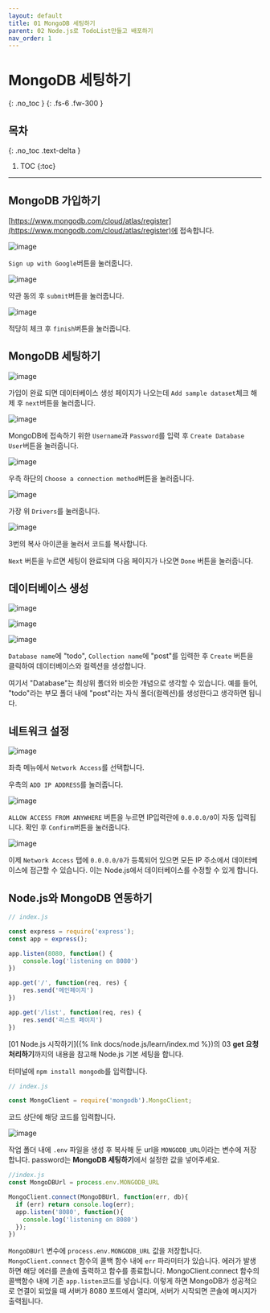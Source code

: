 ```yaml
---
layout: default
title: 01 MongoDB 세팅하기
parent: 02 Node.js로 TodoList만들고 배포하기
nav_order: 1
---
```


# MongoDB 세팅하기
{: .no_toc } 
{: .fs-6 .fw-300 }

## 목차
{: .no_toc .text-delta }

1. TOC
{:toc}

---

## MongoDB 가입하기

[https://www.mongodb.com/cloud/atlas/register](https://www.mongodb.com/cloud/atlas/register)에 접속합니다.

![image](https://github.com/cjddn/cjddn.github.io/assets/137849066/e2ee144d-d338-4aba-ac8d-461572ac8b35)

`Sign up with Google`버튼을 눌러줍니다.

![image](https://github.com/cjddn/cjddn.github.io/assets/137849066/88f1bd56-2de7-49c3-89a6-9563ef571332)

약관 동의 후 `submit`버튼을 눌러줍니다.

![image](https://github.com/cjddn/cjddn.github.io/assets/137849066/ac1425b7-d61c-4c3b-a6ea-66ccdc12a2b2)

적당히 체크 후 `finish`버튼을 눌러줍니다.

## MongoDB 세팅하기

![image](https://github.com/cjddn/cjddn.github.io/assets/137849066/d9db1992-e394-4f9b-bf32-4a10fc6c22fb)

가입이 완료 되면 데이터베이스 생성 페이지가 나오는데
`Add sample dataset`체크 해제 후 `next`버튼을 눌러줍니다.

![image](https://github.com/cjddn/cjddn.github.io/assets/137849066/b23dd097-6675-4b9c-95eb-8ee933f3e1de)

MongoDB에 접속하기 위한 `Username`과 `Password`를 입력 후 `Create Database User`버튼을 눌러줍니다.

![image](https://github.com/cjddn/cjddn.github.io/assets/137849066/256c982a-df77-4bde-a33e-5158df6b0b8a)

우측 하단의 `Choose a connection method`버튼을 눌러줍니다.

![image](https://github.com/cjddn/cjddn.github.io/assets/137849066/5551fcee-8189-4594-a22b-be4857e67faa)

가장 위 `Drivers`를 눌러줍니다.

![image](https://github.com/cjddn/cjddn.github.io/assets/137849066/576e2802-ad96-4627-abad-4cd18d220601)

3번의 복사 아이콘을 눌러서 코드를 복사합니다.

`Next` 버튼을 누르면 세팅이 완료되며 다음 페이지가 나오면 `Done` 버튼을 눌러줍니다.

## 데이터베이스 생성

![image](https://github.com/cjddn/cjddn.github.io/assets/137849066/af7b464d-57fd-405b-be1f-ec6fb0d1ece4)

![image](https://github.com/cjddn/cjddn.github.io/assets/137849066/ec0e0ad3-ac58-4637-9555-964b406e75d5)

![image](https://github.com/cjddn/cjddn.github.io/assets/137849066/2dea57be-4662-4a13-8ab3-d90f3a922728)

`Database name`에 "todo", `Collection name`에 "post"를 입력한 후 `Create` 버튼을 클릭하여 데이터베이스와 컬렉션을 생성합니다.

여기서 "Database"는 최상위 폴더와 비슷한 개념으로 생각할 수 있습니다. 예를 들어, "todo"라는 부모 폴더 내에 "post"라는 자식 폴더(컬렉션)를 생성한다고 생각하면 됩니다.

## 네트워크 설정

![image](https://github.com/cjddn/cjddn.github.io/assets/137849066/8f1a454f-eacf-446f-9ff5-37fcfa2044e2)

좌측 메뉴에서 `Network Access`를 선택합니다.

우측의 `ADD IP ADDRESS`를 눌러줍니다.

![image](https://github.com/cjddn/cjddn.github.io/assets/137849066/6437a859-6337-4306-b706-22f4ccc311a1)

`ALLOW ACCESS FROM ANYWHERE` 버튼을 누르면 IP입력란에 `0.0.0.0/0`이 자동 입력됩니다. 
확인 후 `Confirm`버튼을 눌러줍니다.

![image](https://github.com/cjddn/cjddn.github.io/assets/137849066/1fffcc9a-e90d-4d11-bba0-c182868a50d5)

이제 `Network Access` 탭에 `0.0.0.0/0`가 등록되어 있으면 모든 IP 주소에서 데이터베이스에 접근할 수 있습니다. 이는 Node.js에서 데이터베이스를 수정할 수 있게 합니다.

## Node.js와 MongoDB 연동하기

```js
// index.js

const express = require('express');
const app = express();

app.listen(8080, function() {
    console.log('listening on 8080')
})

app.get('/', function(req, res) { 
    res.send('메인페이지')
})

app.get('/list', function(req, res) { 
    res.send('리스트 페이지')
})
```
[01 Node.js 시작하기]({% link docs/node.js/learn/index.md %})의 03 **get 요청 처리하기**까지의 내용을 참고해 Node.js 기본 세팅을 합니다.

터미널에 `npm install mongodb`를 입력합니다.

```js
// index.js

const MongoClient = require('mongodb').MongoClient;

```
코드 상단에 해당 코드를 입력합니다.


![image](https://github.com/cjddn/cjddn.github.io/assets/137849066/e9071e2c-0fec-426f-b2e5-dedb41438049)

작업 폴더 내에 `.env` 파일을 생성 후 복사해 둔 url을 `MONGODB_URL`이라는 변수에 저장합니다.
password는 **MongoDB 세팅하기**에서 설정한 값을 넣어주세요.
```js
//index.js
const MongoDBUrl = process.env.MONGODB_URL

MongoClient.connect(MongoDBUrl, function(err, db){
  if (err) return console.log(err);
  app.listen('8080', function(){
    console.log('listening on 8080')
  });
})
```
`MongoDBUrl` 변수에 `process.env.MONGODB_URL` 값을 저장합니다.
`MongoClient.connect` 함수의 콜백 함수 내에 `err` 파라미터가 있습니다.
에러가 발생하면 해당 에러를 콘솔에 출력하고 함수를 종료합니다.
MongoClient.connect 함수의 콜백함수 내에 기존 `app.listen`코드를 넣습니다.
이렇게 하면 MongoDB가 성공적으로 연결이 되었을 때 서버가 8080 포트에서 열리며, 서버가 시작되면 콘솔에 메시지가 출력됩니다.

